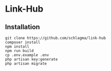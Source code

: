 # Link-Hub

## Installation

```
git clone https://github.com/schlagma/link-hub
composer install
npm install
npm run build
cp .env.example .env
php artisan key:generate
php artisan migrate
```
